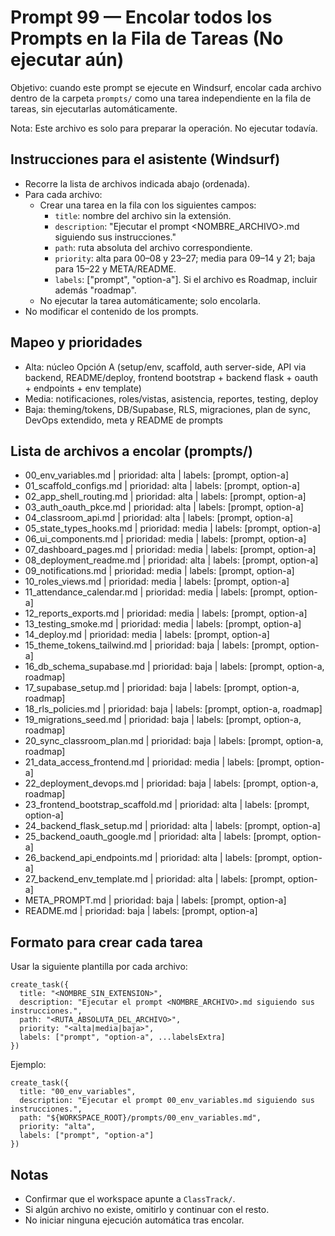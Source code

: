 # Prompt 99 — Encolar todos los Prompts en la Fila de Tareas (No ejecutar aún)

Objetivo: cuando este prompt se ejecute en Windsurf, encolar cada archivo dentro de la carpeta `prompts/` como una tarea independiente en la fila de tareas, sin ejecutarlas automáticamente.

Nota: Este archivo es solo para preparar la operación. No ejecutar todavía.

## Instrucciones para el asistente (Windsurf)
- Recorre la lista de archivos indicada abajo (ordenada).
- Para cada archivo:
  - Crear una tarea en la fila con los siguientes campos:
    - `title`: nombre del archivo sin la extensión.
    - `description`: "Ejecutar el prompt <NOMBRE_ARCHIVO>.md siguiendo sus instrucciones."
    - `path`: ruta absoluta del archivo correspondiente.
    - `priority`: alta para 00–08 y 23–27; media para 09–14 y 21; baja para 15–22 y META/README.
    - `labels`: ["prompt", "option-a"]. Si el archivo es Roadmap, incluir además "roadmap".
  - No ejecutar la tarea automáticamente; solo encolarla.
- No modificar el contenido de los prompts.

## Mapeo y prioridades
- Alta: núcleo Opción A (setup/env, scaffold, auth server-side, API via backend, README/deploy, frontend bootstrap + backend flask + oauth + endpoints + env template)
- Media: notificaciones, roles/vistas, asistencia, reportes, testing, deploy
- Baja: theming/tokens, DB/Supabase, RLS, migraciones, plan de sync, DevOps extendido, meta y README de prompts

## Lista de archivos a encolar (prompts/)

- 00_env_variables.md | prioridad: alta | labels: [prompt, option-a]
- 01_scaffold_configs.md | prioridad: alta | labels: [prompt, option-a]
- 02_app_shell_routing.md | prioridad: alta | labels: [prompt, option-a]
- 03_auth_oauth_pkce.md | prioridad: alta | labels: [prompt, option-a]
- 04_classroom_api.md | prioridad: alta | labels: [prompt, option-a]
- 05_state_types_hooks.md | prioridad: media | labels: [prompt, option-a]
- 06_ui_components.md | prioridad: media | labels: [prompt, option-a]
- 07_dashboard_pages.md | prioridad: media | labels: [prompt, option-a]
- 08_deployment_readme.md | prioridad: alta | labels: [prompt, option-a]
- 09_notifications.md | prioridad: media | labels: [prompt, option-a]
- 10_roles_views.md | prioridad: media | labels: [prompt, option-a]
- 11_attendance_calendar.md | prioridad: media | labels: [prompt, option-a]
- 12_reports_exports.md | prioridad: media | labels: [prompt, option-a]
- 13_testing_smoke.md | prioridad: media | labels: [prompt, option-a]
- 14_deploy.md | prioridad: media | labels: [prompt, option-a]
- 15_theme_tokens_tailwind.md | prioridad: baja | labels: [prompt, option-a]
- 16_db_schema_supabase.md | prioridad: baja | labels: [prompt, option-a, roadmap]
- 17_supabase_setup.md | prioridad: baja | labels: [prompt, option-a, roadmap]
- 18_rls_policies.md | prioridad: baja | labels: [prompt, option-a, roadmap]
- 19_migrations_seed.md | prioridad: baja | labels: [prompt, option-a, roadmap]
- 20_sync_classroom_plan.md | prioridad: baja | labels: [prompt, option-a, roadmap]
- 21_data_access_frontend.md | prioridad: media | labels: [prompt, option-a]
- 22_deployment_devops.md | prioridad: baja | labels: [prompt, option-a, roadmap]
- 23_frontend_bootstrap_scaffold.md | prioridad: alta | labels: [prompt, option-a]
- 24_backend_flask_setup.md | prioridad: alta | labels: [prompt, option-a]
- 25_backend_oauth_google.md | prioridad: alta | labels: [prompt, option-a]
- 26_backend_api_endpoints.md | prioridad: alta | labels: [prompt, option-a]
- 27_backend_env_template.md | prioridad: alta | labels: [prompt, option-a]
- META_PROMPT.md | prioridad: baja | labels: [prompt, option-a]
- README.md | prioridad: baja | labels: [prompt, option-a]

## Formato para crear cada tarea

Usar la siguiente plantilla por cada archivo:

```
create_task({
  title: "<NOMBRE_SIN_EXTENSION>",
  description: "Ejecutar el prompt <NOMBRE_ARCHIVO>.md siguiendo sus instrucciones.",
  path: "<RUTA_ABSOLUTA_DEL_ARCHIVO>",
  priority: "<alta|media|baja>",
  labels: ["prompt", "option-a", ...labelsExtra]
})
```

Ejemplo:

```
create_task({
  title: "00_env_variables",
  description: "Ejecutar el prompt 00_env_variables.md siguiendo sus instrucciones.",
  path: "${WORKSPACE_ROOT}/prompts/00_env_variables.md",
  priority: "alta",
  labels: ["prompt", "option-a"]
})
```

## Notas
- Confirmar que el workspace apunte a `ClassTrack/`.
- Si algún archivo no existe, omitirlo y continuar con el resto.
- No iniciar ninguna ejecución automática tras encolar.
